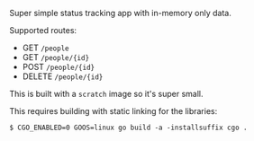 Super simple status tracking app with in-memory only data.

Supported routes:

- GET `/people`
- GET `/people/{id}`
- POST `/people/{id}`
- DELETE `/people/{id}`


This is built with a `scratch` image so it's super small.

This requires building with static linking for the libraries:

```
$ CGO_ENABLED=0 GOOS=linux go build -a -installsuffix cgo .
```
